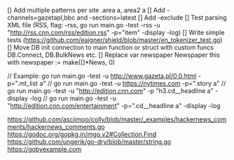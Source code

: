 [] Add multiple patterns per site .area a,.area2 a
[] Add -channels=gazetapl,bbc and -sections=latest
[] Add -exclude
[] Test parsing XML file (RSS, flag: -rss, go run main.go -test -rss -u "http://rss.cnn.com/rss/edition.rss" -p="item" -display -log)
[] Write simple tests (https://github.com/eaigner/shield/blob/master/en_tokenizer_test.go)
[] Move DB init connection to main function or struct with custom funcs DB.Connect, DB.BulkNews etc.
[] Replace var newspaper Newspaper this with newspaper := make([]*News, 0)

// Example: go run main.go -test -u http://www.gazeta.pl/0,0.html -p=".mt_list a"
// go run main.go -test -u https://nytimes.com -p=".story a"
// go run main.go -test -u "http://edition.cnn.com" -p "h3.cd__headline a" -display -log
// go run main.go -test -u "http://edition.cnn.com/entertainment" -p=".cd__headline a" -display -log

https://github.com/asciimoo/colly/blob/master/_examples/hackernews_comments/hackernews_comments.go
https://godoc.org/gopkg.in/mgo.v2#Collection.Find
https://github.com/ungerik/go-dry/blob/master/string.go
https://gobyexample.com
